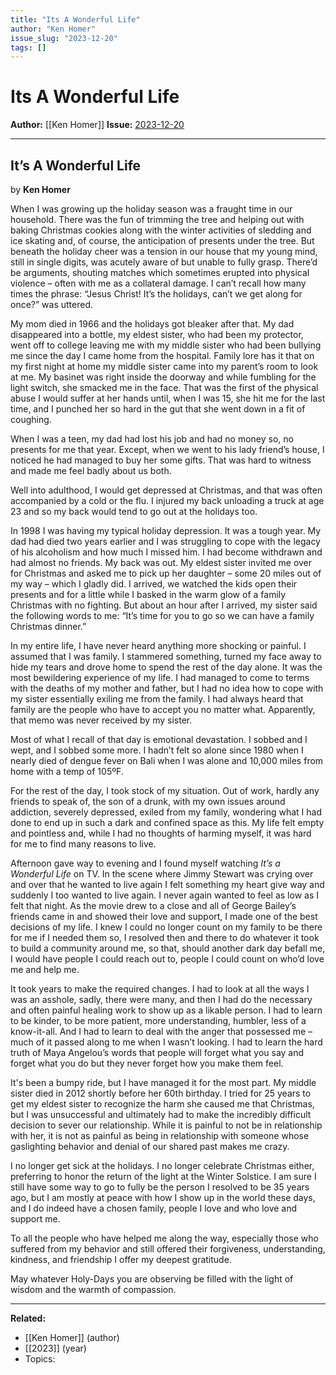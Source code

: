 ```yaml
---
title: "Its A Wonderful Life"
author: "Ken Homer"
issue_slug: "2023-12-20"
tags: []
---
```


# Its A Wonderful Life

**Author:** [[Ken Homer]]
**Issue:** [2023-12-20](https://plex.collectivesensecommons.org/2023-12-20/)

---

## It’s A Wonderful Life
by **Ken Homer**

When I was growing up the holiday season was a fraught time in our household. There was the fun of trimming the tree and helping out with baking Christmas cookies along with the winter activities of sledding and ice skating and, of course, the anticipation of presents under the tree. But beneath the holiday cheer was a tension in our house that my young mind, still in single digits, was acutely aware of but unable to fully grasp. There’d be arguments, shouting matches which sometimes erupted into physical violence – often with me as a collateral damage. I can’t recall how many times the phrase: “Jesus Christ! It’s the holidays, can’t we get along for once?” was uttered.

My mom died in 1966 and the holidays got bleaker after that. My dad disappeared into a bottle, my eldest sister, who had been my protector, went off to college leaving me with my middle sister who had been bullying me since the day I came home from the hospital. Family lore has it that on my first night at home my middle sister came into my parent’s room to look at me. My basinet was right inside the doorway and while fumbling for the light switch, she smacked me in the face. That was the first of the physical abuse I would suffer at her hands until, when I was 15, she hit me for the last time, and I punched her so hard in the gut that she went down in a fit of coughing. 

When I was a teen, my dad had lost his job and had no money so, no presents for me that year. Except, when we went to his lady friend’s house, I noticed he had managed to buy her some gifts. That was hard to witness and made me feel badly about us both. 

Well into adulthood, I would get depressed at Christmas, and that was often accompanied by a cold or the flu. I injured my back unloading a truck at age 23 and so my back would tend to go out at the holidays too.

In 1998 I was having my typical holiday depression. It was a tough year. My dad had died two years earlier and I was struggling to cope with the legacy of his alcoholism and how much I missed him. I had become withdrawn and had almost no friends. My back was out. My eldest sister invited me over for Christmas and asked me to pick up her daughter – some 20 miles out of my way – which I gladly did. I arrived, we watched the kids open their presents and for a little while I basked in the warm glow of a family Christmas with no fighting. But about an hour after I arrived, my sister said the following words to me: “It’s time for you to go so we can have a family Christmas dinner.”

In my entire life, I have never heard anything more shocking or painful. I assumed that I was family. I stammered something, turned my face away to hide my tears and drove home to spend the rest of the day alone. It was the most bewildering experience of my life. I had managed to come to terms with the deaths of my mother and father, but I had no idea how to cope with my sister essentially exiling me from the family. I had always heard that family are the people who have to accept you no matter what. Apparently, that memo was never received by my sister.

Most of what I recall of that day is emotional devastation. I sobbed and I wept, and I sobbed some more. I hadn’t felt so alone since 1980 when I nearly died of dengue fever on Bali when I was alone and 10,000 miles from home with a temp of 105ºF.

For the rest of the day, I took stock of my situation. Out of work, hardly any friends to speak of, the son of a drunk, with my own issues around addiction, severely depressed, exiled from my family, wondering what I had done to end up in such a dark and confined space as this. My life felt empty and pointless and, while I had no thoughts of harming myself, it was hard for me to find many reasons to live.

Afternoon gave way to evening and I found myself watching *It’s a Wonderful Life* on TV. In the scene where Jimmy Stewart was crying over and over that he wanted to live again I felt something my heart give way and suddenly I too wanted to live again. I never again wanted to feel as low as I felt that night. As the movie drew to a close and all of George Bailey’s friends came in and showed their love and support, I made one of the best decisions of my life. I knew I could no longer count on my family to be there for me if I needed them so, I resolved then and there to do whatever it took to build a community around me, so that, should another dark day befall me, I would have people I could reach out to, people I could count on who’d love me and help me.

It took years to make the required changes. I had to look at all the ways I was an asshole, sadly, there were many, and then I had do the necessary and often painful healing work to show up as a likable person. I had to learn to be kinder, to be more patient, more understanding, humbler, less of a know-it-all. And I had to learn to deal with the anger that possessed me – much of it passed along to me when I wasn’t looking. I had to learn the hard truth of Maya Angelou’s words that people will forget what you say and forget what you do but they never forget how you make them feel.

It's been a bumpy ride, but I have managed it for the most part. My middle sister died in 2012 shortly before her 60th birthday. I tried for 25 years to get my eldest sister to recognize the harm she caused me that Christmas, but I was unsuccessful and ultimately had to make the incredibly difficult decision to sever our relationship. While it is painful to not be in relationship with her, it is not as painful as being in relationship with someone whose gaslighting behavior and denial of our shared past makes me crazy.

I no longer get sick at the holidays. I no longer celebrate Christmas either, preferring to honor the return of the light at the Winter Solstice. I am sure I still have some way to go to fully be the person I resolved to be 35 years ago, but I am mostly at peace with how I show up in the world these days, and I do indeed have a chosen family, people I love and who love and support me.

To all the people who have helped me along the way, especially those who suffered from my behavior and still offered their forgiveness, understanding, kindness, and friendship I offer my deepest gratitude.

May whatever Holy-Days you are observing be filled with the light of wisdom and the warmth of compassion.

---

**Related:**
- [[Ken Homer]] (author)
- [[2023]] (year)
- Topics: 

